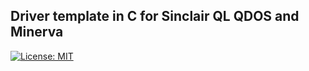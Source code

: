 ## Driver template in C for Sinclair QL QDOS and Minerva

[![License: MIT](https://img.shields.io/badge/License-MIT-yellow.svg)](https://opensource.org/licenses/MIT)
